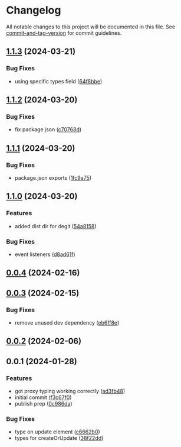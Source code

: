 # Changelog

All notable changes to this project will be documented in this file. See [commit-and-tag-version](https://github.com/absolute-version/commit-and-tag-version) for commit guidelines.

## [1.1.3](https://github.com/hyrumwhite/spicyjs/compare/v1.1.2...v1.1.3) (2024-03-21)


### Bug Fixes

* using specific types field ([64f8bbe](https://github.com/hyrumwhite/spicyjs/commit/64f8bbe2c5c1752640131e21428705d5cceef902))

## [1.1.2](https://github.com/hyrumwhite/spicyjs/compare/v1.1.1...v1.1.2) (2024-03-20)


### Bug Fixes

* fix package json ([c70768d](https://github.com/hyrumwhite/spicyjs/commit/c70768db8091cfb3029706d8b30fe66e9743a15c))

## [1.1.1](https://github.com/hyrumwhite/spicyjs/compare/v1.1.0...v1.1.1) (2024-03-20)


### Bug Fixes

* package.json exports ([1fc9a75](https://github.com/hyrumwhite/spicyjs/commit/1fc9a755a72c43e3d792193cb4ceec9ed157d338))

## [1.1.0](https://github.com/hyrumwhite/spicyjs/compare/v0.0.4...v1.1.0) (2024-03-20)


### Features

* added dist dir for degit ([54a8158](https://github.com/hyrumwhite/spicyjs/commit/54a8158f14398f45d00b697f7a6c25229d5a875c))


### Bug Fixes

* event listeners ([d8ad61f](https://github.com/hyrumwhite/spicyjs/commit/d8ad61f7fd82cb074c184c0c953db1d4e35f07ce))

## [0.0.4](https://github.com/hyrumwhite/spicyjs/compare/v0.0.3...v0.0.4) (2024-02-16)

## [0.0.3](https://github.com/hyrumwhite/spicyjs/compare/v0.0.2...v0.0.3) (2024-02-15)


### Bug Fixes

* remove unused dev dependency ([eb6ff8e](https://github.com/hyrumwhite/spicyjs/commit/eb6ff8ea357539d02c1795a5a9b253ea5dca50c6))

## [0.0.2](https://github.com/hyrumwhite/spicyjs/compare/v0.0.1...v0.0.2) (2024-02-06)

## 0.0.1 (2024-01-28)


### Features

* got proxy typing working correctly ([ad3fb48](https://github.com/hyrumwhite/spicyjs/commit/ad3fb48dcceb05d4b21aea86cdf19e135ec3c4cd))
* initial commit ([f3c67f0](https://github.com/hyrumwhite/spicyjs/commit/f3c67f049abd170eea1095655071e769563e027b))
* publish prep ([0c986da](https://github.com/hyrumwhite/spicyjs/commit/0c986dac993670e254f03b895a1fca8c518c630a))


### Bug Fixes

* type on update element ([c6662b0](https://github.com/hyrumwhite/spicyjs/commit/c6662b0a67871f23379773a513f18589a82dbb14))
* types for createOrUpdate ([38f22dd](https://github.com/hyrumwhite/spicyjs/commit/38f22dd7fa0aeb683fc1feb3fcc155c793f2e8dc))

